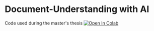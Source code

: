 # Document-Understanding with AI
Code used during the master's thesis
[![Open In Colab](https://colab.research.google.com/assets/colab-badge.svg)](https://colab.research.google.com/github/dvgiannis/Document-Understanding/blob/main/Thesis_Code_%5BGitHub%5D_v5_7.ipynb)
